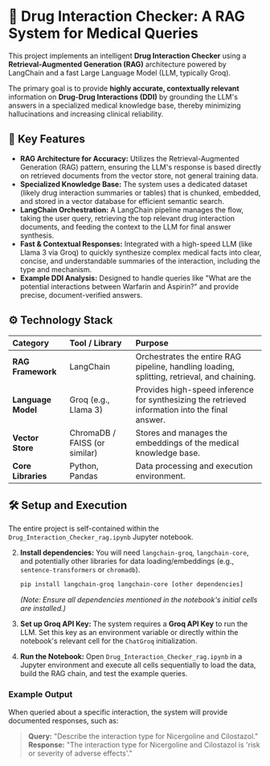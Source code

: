 # 💊 Drug Interaction Checker: A RAG System for Medical Queries

This project implements an intelligent **Drug Interaction Checker** using a **Retrieval-Augmented Generation (RAG)** architecture powered by LangChain and a fast Large Language Model (LLM, typically Groq).

The primary goal is to provide **highly accurate, contextually relevant** information on **Drug-Drug Interactions (DDI)** by grounding the LLM's answers in a specialized medical knowledge base, thereby minimizing hallucinations and increasing clinical reliability.

## 🚀 Key Features

* **RAG Architecture for Accuracy:** Utilizes the Retrieval-Augmented Generation (RAG) pattern, ensuring the LLM's response is based directly on retrieved documents from the vector store, not general training data.
* **Specialized Knowledge Base:** The system uses a dedicated dataset (likely drug interaction summaries or tables) that is chunked, embedded, and stored in a vector database for efficient semantic search.
* **LangChain Orchestration:** A LangChain pipeline manages the flow, taking the user query, retrieving the top relevant drug interaction documents, and feeding the context to the LLM for final answer synthesis.
* **Fast & Contextual Responses:** Integrated with a high-speed LLM (like Llama 3 via Groq) to quickly synthesize complex medical facts into clear, concise, and understandable summaries of the interaction, including the type and mechanism.
* **Example DDI Analysis:** Designed to handle queries like "What are the potential interactions between Warfarin and Aspirin?" and provide precise, document-verified answers.

## ⚙️ Technology Stack

| Category | Tool / Library | Purpose |
| :--- | :--- | :--- |
| **RAG Framework** | LangChain | Orchestrates the entire RAG pipeline, handling loading, splitting, retrieval, and chaining. |
| **Language Model** | Groq (e.g., Llama 3) | Provides high-speed inference for synthesizing the retrieved information into the final answer. |
| **Vector Store** | ChromaDB / FAISS (or similar) | Stores and manages the embeddings of the medical knowledge base. |
| **Core Libraries** | Python, Pandas | Data processing and execution environment. |

## 🛠️ Setup and Execution

The entire project is self-contained within the `Drug_Interaction_Checker_rag.ipynb` Jupyter notebook.



2.  **Install dependencies:**
    You will need `langchain-groq`, `langchain-core`, and potentially other libraries for data loading/embeddings (e.g., `sentence-transformers` or `chromadb`).
    ```bash
    pip install langchain-groq langchain-core [other dependencies]
    ```
    *(Note: Ensure all dependencies mentioned in the notebook's initial cells are installed.)*

3.  **Set up Groq API Key:**
    The system requires a **Groq API Key** to run the LLM. Set this key as an environment variable or directly within the notebook's relevant cell for the `ChatGroq` initialization.

4.  **Run the Notebook:**
    Open `Drug_Interaction_Checker_rag.ipynb` in a Jupyter environment and execute all cells sequentially to load the data, build the RAG chain, and test the example queries.

### Example Output

When queried about a specific interaction, the system will provide documented responses, such as:

> **Query:** "Describe the interaction type for Nicergoline and Cilostazol."
> **Response:** "The interaction type for Nicergoline and Cilostazol is 'risk or severity of adverse effects'."
